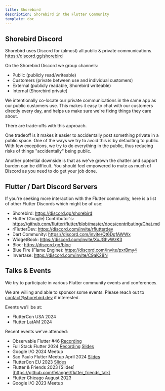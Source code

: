 ```yaml
---
title: Shorebird
description: Shorebird in the Flutter Community
template: doc
---
```


## Shorebird Discord

Shorebird uses Discord for (almost) all public & private communications.
https://discord.gg/shorebird

On the Shorebird Discord we group channels:

- Public (publicly read/writeable)
- Customers (private between use and individual customers)
- External (publicly readable, Shorebird writeable)
- Internal (Shorebird private)

We intentionally co-locate our private communications in the same app as our
public customers use. This makes it easy to chat with our customers directly
every day, and helps us make sure we're fixing things they care about.

There are trade-offs with this approach.

One tradeoff is it makes it easier to accidentally post something private in a
public space. One of the ways we try to avoid this is by defaulting to public.
With few exceptions, we try to do everything in the public, thus reducing risks
of things "accidentally" being public.

Another potential downside is that as we've grown the chatter and support
burden can be difficult. You should feel empowered to mute as much of Discord
as you need to do get your job done.

## Flutter / Dart Discord Servers

If you're seeking more interaction with the Flutter community, here is a
list of other Flutter Discords which might be of use:

- Shorebird: https://discord.gg/shorebird
- Flutter (Google) Contributor's: https://github.com/flutter/flutter/blob/master/docs/contributing/Chat.md
- rFlutterDev: https://discord.com/invite/rflutterdev
- Dart Community: https://discord.com/invite/Qt6DgfAWWx
- WidgetBook: https://discord.com/invite/XxJGhvWzK3
- Bloc: https://discord.gg/bloc
- Blue Fire (Flame Engine): https://discord.com/invite/pxrBmy4
- Invertase: https://discord.com/invite/C9aK28N

## Talks & Events

We try to participate in various Flutter community events and conferences.

We are willing and able to sponsor some events. Please reach out to
contact@shorebird.dev if interested.

Events we'll be at:

- FlutterCon USA 2024
- Flutter LatAM 2024

Recent events we've attended:

- Observable Flutter #46 [Recording](https://www.youtube.com/watch?v=HVRRUY0f0ko)
- Full Stack Flutter 2024 [Recording](https://www.youtube.com/watch?v=LPS0V3RbxDg) [Slides](https://docs.google.com/presentation/d/1CLHTg94HIFZ41mj9EeQ-wW7bbMXSdoG4LSBNiUpFO20/edit)
- Google I/O 2024 Meetup
- Sao Paulo Flutter Meetup April 2024 [Slides](https://docs.google.com/presentation/d/1cr80azyQqhZSP6UfHJG6w1ZncTWPSpsumjUOqv3DBx0/edit)
- FlutterCon EU 2023 [Slides](https://docs.google.com/presentation/d/1MlJut_BIdqY6VjR-ota5pZ2lGw7ROWX-wRwTERKiRnQ/edit)
- Flutter & Friends 2023 [Slides][https://github.com/felangel/flutter_friends_talk]
- Flutter Chicago August 2023
- Google I/O 2023 Meetup
